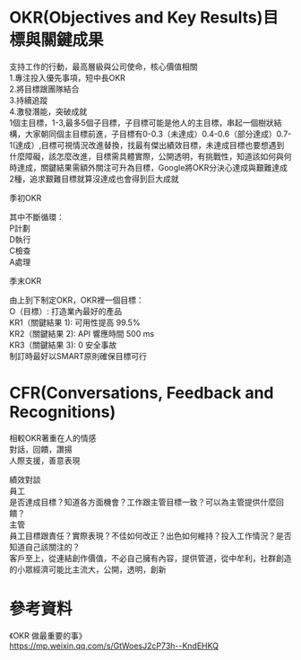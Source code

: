 # OKR(Objectives and Key Results)目標與關鍵成果   
支持工作的行動，最高層級與公司使命，核心價值相關  
1.專注投入優先事項，短中長OKR  
2.將目標跟團隊結合  
3.持續追蹤  
4.激發潛能，突破成就  
1個主目標，1-3,最多5個子目標，子目標可能是他人的主目標，串起一個樹狀結構，大家朝同個主目標前進，子目標有0-0.3（未達成）0.4-0.6（部分達成）0.7-1(達成）,目標可視情況改進替換，找最有傑出績效目標，未達成目標也要想遇到什麼障礙，該怎麼改進，目標需具體實際，公開透明，有挑戰性，知道該如何與何時達成，關鍵結果需額外關注可升為目標，Google將OKR分決心達成與艱難達成2種，追求艱難目標就算沒達成也會得到巨大成就  

季初OKR

其中不斷循環：  
P計劃  
D執行  
C檢查  
A處理  

季末OKR

由上到下制定OKR，OKR裡一個目標：  
O（目標）: 打造業內最好的產品  
KR1（關鍵結果 1): 可用性提高 99.5%   
KR2（關鍵結果 2): API 響應時間 500 ms   
KR3（關鍵結果 3): 0 安全事故  
制訂時最好以SMART原則確保目標可行  

# CFR(Conversations, Feedback and Recognitions)  
相較OKR著重在人的情感  
對話，回饋，讚揚  
人際支援，善意表現  

績效對談  
員工  
是否達成目標？知道各方面機會？工作跟主管目標一致？可以為主管提供什麼回饋？  
主管  
員工目標跟責任？實際表現？不佳如何改正？出色如何維持？投入工作情況？是否知道自己該關注的？  
客戶至上，從連結創作價值，不必自己擁有內容，提供管道，從中牟利，社群創造的小眾經濟可能比主流大，公開，透明，創新  

# 參考資料  
《OKR 做最重要的事》  
https://mp.weixin.qq.com/s/GtWoesJ2cP73h--KndEHKQ  
